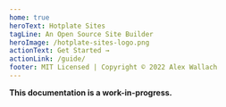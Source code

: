 ```yaml
---
home: true
heroText: Hotplate Sites
tagLine: An Open Source Site Builder
heroImage: /hotplate-sites-logo.png
actionText: Get Started →
actionLink: /guide/
footer: MIT Licensed | Copyright © 2022 Alex Wallach
---
```


**This documentation is a work-in-progress.**
